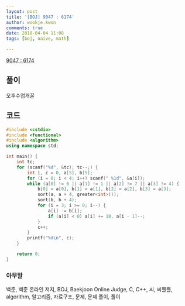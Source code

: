 ```yaml
---
layout: post
title: '[BOJ] 9047 : 6174'
author: wookje.kwon
comments: true
date: 2018-04-04 11:08
tags: [boj, naive, math]

---
```


[9047 : 6174](https://www.acmicpc.net/problem/9047)

## 풀이

오후수업개꿀

## 코드

```cpp
#include <cstdio>
#include <functional>
#include <algorithm>
using namespace std;

int main() {
    int tc;
    for (scanf("%d", &tc); tc--;) {
        int i, c = 0, a[5], b[5];
        for (i = 0; i < 4; i++) scanf(" %1d", &a[i]);
        while (a[0] != 6 || a[1] != 1 || a[2] != 7 || a[3] != 4) {
            b[0] = a[0], b[1] = a[1], b[2] = a[2], b[3] = a[3];
            sort(a, a + 4, greater<int>());
            sort(b, b + 4);
            for (i = 3; i >= 0; i--) {
                a[i] -= b[i];
                if (a[i] < 0) a[i] += 10, a[i - 1]--;
            }
            c++;
        }
        printf("%d\n", c);
    }

    return 0;
}
```

### 아무말  
백준, 백준 온라인 저지, BOJ, Baekjoon Online Judge, C, C++, 씨, 씨쁠쁠, algorithm, 알고리즘, 자료구조, 문제, 문제 풀이, 풀이
